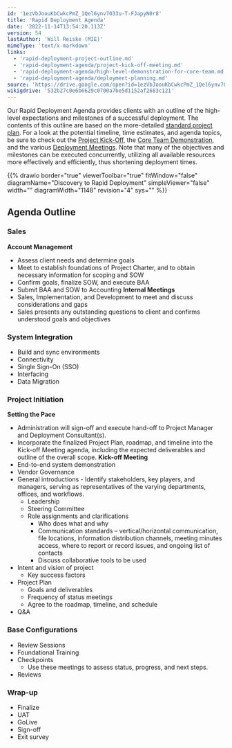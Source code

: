 ```yaml
---
id: '1ezVbJoouKbCwkcPmZ_1Qel6ynv7O33u-T-FJapyN0r8'
title: 'Rapid Deployment Agenda'
date: '2022-11-14T13:54:20.113Z'
version: 54
lastAuthor: 'Will Reiske (MIE)'
mimeType: 'text/x-markdown'
links:
  - 'rapid-deployment-project-outline.md'
  - 'rapid-deployment-agenda/project-kick-off-meeting.md'
  - 'rapid-deployment-agenda/high-level-demonstration-for-core-team.md'
  - 'rapid-deployment-agenda/deployment-planning.md'
source: 'https://drive.google.com/open?id=1ezVbJoouKbCwkcPmZ_1Qel6ynv7O33u-T-FJapyN0r8'
wikigdrive: '532b27c0e6b6629c0700a7be5d1152af2683c121'
---
```

Our Rapid Deployment Agenda provides clients with an outline of the high-level expectations and milestones of a successful deployment. The contents of this outline are based on the more-detailed [standard project plan](rapid-deployment-project-outline.md). For a look at the potential timeline, time estimates, and agenda topics, be sure to check out the [Project Kick-Off](rapid-deployment-agenda/project-kick-off-meeting.md), the [Core Team Demonstration](rapid-deployment-agenda/high-level-demonstration-for-core-team.md), and the various [Deployment Meetings](rapid-deployment-agenda/deployment-planning.md). Note that many of the objectives and milestones can be executed concurrently, utilizing all available resources more effectively and efficiently, thus shortening deployment times.

{{% drawio border="true" viewerToolbar="true" fitWindow="false" diagramName="Discovery to Rapid Deployment" simpleViewer="false" width="" diagramWidth="1148" revision="4" sys="" %}}

## Agenda Outline


### Sales

**Account Management**
* Assess client needs and determine goals
* Meet to establish foundations of Project Charter, and to obtain necessary information for scoping and SOW
* Confirm goals, finalize SOW, and execute BAA
* Submit BAA and SOW to Accounting
**Internal Meetings**
* Sales, Implementation, and Development to meet and discuss considerations and gaps
* Sales presents any outstanding questions to client and confirms understood goals and objectives

### System Integration

* Build and sync environments
* Connectivity
* Single Sign-On (SSO)
* Interfacing
* Data Migration

### Project Initiation

**Setting the Pace**
* Administration will sign-off and execute hand-off to Project Manager and Deployment Consultant(s).
* Incorporate the finalized Project Plan, roadmap, and timeline into the Kick-off Meeting agenda, including the expected deliverables and outline of the overall scope.
**Kick-off Meeting**
* End-to-end system demonstration
* Vendor Governance
* General introductions - Identify stakeholders, key players, and managers, serving as representatives of the varying departments, offices, and workflows.
   * Leadership
   * Steering Committee
   * Role assignments and clarifications
      * Who does what and why
      * Communication standards – vertical/horizontal communication, file locations, information distribution channels, meeting minutes access, where to report or record issues, and ongoing list of contacts
      * Discuss collaborative tools to be used
* Intent and vision of project
   * Key success factors
* Project Plan
   * Goals and deliverables
   * Frequency of status meetings
   * Agree to the roadmap, timeline, and schedule
* Q&A

### Base Configurations

* Review Sessions
* Foundational Training
* Checkpoints
   * Use these meetings to assess status, progress, and next steps.
* Reviews

### Wrap-up

* Finalize
* UAT
* GoLive
* Sign-off
* Exit survey
